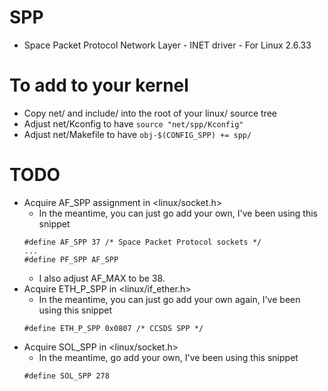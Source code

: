# SPP
- Space Packet Protocol Network Layer - INET driver - For Linux 2.6.33

# To add to your kernel
- Copy net/ and include/ into the root of your linux/ source tree
- Adjust net/Kconfig to have `source "net/spp/Kconfig"`
- Adjust net/Makefile to have `obj-$(CONFIG_SPP) += spp/`

# TODO
- Acquire AF_SPP assignment in <linux/socket.h>
    - In the meantime, you can just go add your own, I've been using this snippet
    ```
    #define AF_SPP 37 /* Space Packet Protocol sockets */
    ...
    #define PF_SPP AF_SPP
    ```
    - I also adjust AF_MAX to be 38.
- Acquire ETH_P_SPP in <linux/if_ether.h>
    - In the meantime, you can just go add your own again, I've been using this snippet
    ```
    #define ETH_P_SPP 0x0807 /* CCSDS SPP */
    ```
- Acquire SOL_SPP in <linux/socket.h>
    - In the meantime, go add your own, I've been using this snippet
    ```
    #define SOL_SPP 278
    ```
